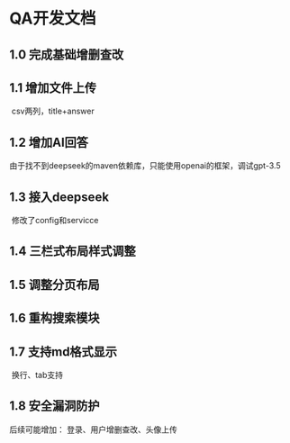 # QA开发文档

## 1.0 完成基础增删查改

## 1.1 增加文件上传

​		csv两列，title+answer

## 1.2 增加AI回答

​		由于找不到deepseek的maven依赖库，只能使用openai的框架，调试gpt-3.5

## 1.3 接入deepseek

​		修改了config和servicce

## 1.4 三栏式布局样式调整

## 1.5 调整分页布局

## 1.6 重构搜索模块

## 1.7 支持md格式显示

​		换行、tab支持

## 1.8 安全漏洞防护








后续可能增加：
登录、用户增删查改、头像上传
